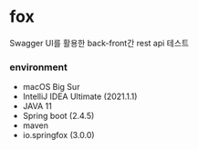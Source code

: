# fox
Swagger UI를 활용한 back-front간 rest api 테스트

### environment
- macOS Big Sur
- IntelliJ IDEA Ultimate (2021.1.1)
- JAVA 11
- Spring boot (2.4.5)
- maven
- io.springfox (3.0.0)
